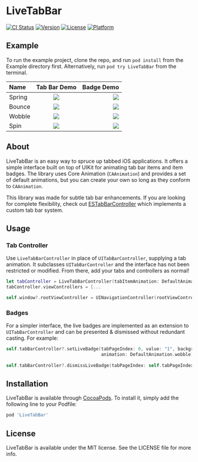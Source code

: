 # LiveTabBar

[![CI Status](https://img.shields.io/travis/cewpur/LiveTabBar.svg?style=flat)](https://travis-ci.org/cewpur/LiveTabBar)
[![Version](https://img.shields.io/cocoapods/v/LiveTabBar.svg?style=flat)](https://cocoapods.org/pods/LiveTabBar)
[![License](https://img.shields.io/cocoapods/l/LiveTabBar.svg?style=flat)](https://cocoapods.org/pods/LiveTabBar)
[![Platform](https://img.shields.io/cocoapods/p/LiveTabBar.svg?style=flat)](https://cocoapods.org/pods/LiveTabBar)

## Example

To run the example project, clone the repo, and run `pod install` from the Example directory first. Alternatively, run `pod try LiveTabBar` from the terminal.

| Name         | Tab Bar Demo   | Badge Demo    |
| :---         |     :---:      |          ---: |
| Spring       | <img src="https://raw.githubusercontent.com/cewpur/LiveTabBar/master/demos/tab-spring.gif" />  | <img src="https://raw.githubusercontent.com/cewpur/LiveTabBar/master/demos/badge-spring.gif" />
| Bounce       | <img src="https://raw.githubusercontent.com/cewpur/LiveTabBar/master/demos/tab-bounce.gif" />  | <img src="https://raw.githubusercontent.com/cewpur/LiveTabBar/master/demos/badge-bounce.gif" />
| Wobble       | <img src="https://raw.githubusercontent.com/cewpur/LiveTabBar/master/demos/tab-wobble.gif" />  | <img src="https://raw.githubusercontent.com/cewpur/LiveTabBar/master/demos/badge-wobble.gif" />
| Spin         | <img src="https://raw.githubusercontent.com/cewpur/LiveTabBar/master/demos/tab-spin.gif" />  | <img src="https://raw.githubusercontent.com/cewpur/LiveTabBar/master/demos/badge-spin.gif" />

## About
LiveTabBar is an easy way to spruce up tabbed iOS applications. It offers a simple interface built on top of UIKit for animating tab bar items and item badges. The library uses Core Animation (`CAAnimation`) and provides a set of default animations, but you can create your own so long as they conform to `CAAnimation`.

This library was made for subtle tab bar enhancements. If you are looking for complete flexibility, check out [ESTabBarController](https://github.com/eggswift/ESTabBarController) which implements a custom tab bar system.

## Usage
### Tab Controller
Use `LiveTabBarController` in place of `UITabBarController`, supplying a tab animation. It subclasses `UITabBarController` and the interface has not been restricted or modified. From there, add your tabs and controllers as normal!

```Swift
let tabController = LiveTabBarController(tabItemAnimation: DefaultAnimation.spin)
tabController.viewControllers = [...

self.window?.rootViewController = UINavigationController(rootViewController: tabController)
```

### Badges
For a simpler interface, the live badges are implemented as an extension to `UITabBarController` and can be presented & dismissed without redundant casting. For example:

```Swift
self.tabBarController?.setLiveBadge(tabPageIndex: 0, value: "1", backgroundColor: .red,
                                    animation: DefaultAnimation.wobble) // present
                                    
self.tabBarController?.dismissLiveBadge(tabPageIndex: self.tabPageIndex, fadeDuration: 0.25) // dismiss
```

## Installation

LiveTabBar is available through [CocoaPods](https://cocoapods.org). To install
it, simply add the following line to your Podfile:

```ruby
pod 'LiveTabBar'
```

## License

LiveTabBar is available under the MIT license. See the LICENSE file for more info.
